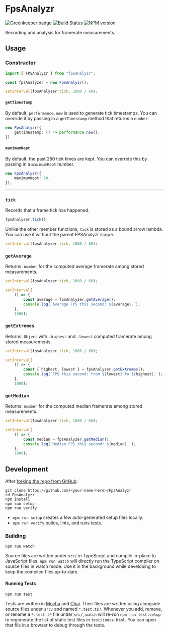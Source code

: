 <!-- Top -->
# FpsAnalyzr
[![Greenkeeper badge](https://badges.greenkeeper.io/FullScreenShenanigans/FpsAnalyzr.svg)](https://greenkeeper.io/)
[![Build Status](https://travis-ci.org/FullScreenShenanigans/FpsAnalyzr.svg?branch=master)](https://travis-ci.org/FullScreenShenanigans/FpsAnalyzr)
[![NPM version](https://badge.fury.io/js/fpsanalyzr.svg)](http://badge.fury.io/js/fpsanalyzr)

Recording and analysis for framerate measurements.
<!-- /Top -->

## Usage

### Constructor

```typescript
import { FPSAnalyzr } from "fpsanalyzr";

const fpsAnalyzer = new FpsAnalyzr();

setInterval(fpsAnalyzer.tick, 1000 / 60);
```

#### `getTimestamp`

By default, `performance.now` is used to generate tick timestamps.
You can override it by passing in a `getTimestamp` method that returns a `number`.

```typescript
new FpsAnalyzr({
    getTimestamp: () => performance.now(),
})
```

#### `maximumKept`

By default, the past 250 tick times are kept.
You can override this by passing in a `maximumKept` number.

```typescript
new FpsAnalyzr({
    maximumKept: 50,
});
```

---

### `tick`

Records that a frame tick has happened.

```typescript
fpsAnalyzer.tick();
```

Unlike the other member functions, `tick` is stored as a bound arrow lambda.
You can use it without the parent FPSAnalyzr scope.

```typescript
setInterval(fpsAnalyzer.tick, 1000 / 60);
```

### `getAverage`

Returns: `number` for the computed average framerate among stored measurements.

```typescript
setInterval(fpsAnalyzer.tick, 1000 / 60);

setInterval(
    () => {
        const average = fpsAnalyzer.getAverage();
        console.log(`Average FPS this second: ${average}.`);
    },
    1000);
```

### `getExtremes`

Returns: `Object` with `.highest` and `.lowest` computed framerate among stored measurements.

```typescript
setInterval(fpsAnalyzer.tick, 1000 / 60);

setInterval(
    () => {
        const { highest, lowest } = fpsAnalyzer.getExtremes();
        console.log(`FPS this second: from ${lowest} to ${highest}.`);
    },
    1000);
```

### `getMedian`

Returns: `number` for the computed median framerate among stored measurements.

```typescript
setInterval(fpsAnalyzer.tick, 1000 / 60);

setInterval(
    () => {
        const median = fpsAnalyzer.getMedian();
        console.log(`Median FPS this second: ${median}.`);
    },
    1000);
```

<!-- Development -->
## Development

After [forking the repo from GitHub](https://help.github.com/articles/fork-a-repo/):

```
git clone https://github.com/<your-name-here>/FpsAnalyzr
cd FpsAnalyzr
npm install
npm run setup
npm run verify
```

* `npm run setup` creates a few auto-generated setup files locally.
* `npm run verify` builds, lints, and runs tests.

### Building

```shell
npm run watch
```

Source files are written under `src/` in TypeScript and compile in-place to JavaScript files.
`npm run watch` will directly run the TypeScript compiler on source files in watch mode.
Use it in the background while developing to keep the compiled files up-to-date.

#### Running Tests

```shell
npm run test
```

Tests are written in [Mocha](https://github.com/mochajs/mocha) and [Chai](https://github.com/chaijs/chai).
Their files are written using  alongside source files under `src/` and named `*.test.ts?`.
Whenever you add, remove, or rename a `*.test.t*` file under `src/`, `watch` will re-run `npm run test:setup` to regenerate the list of static test files in `test/index.html`.
You can open that file in a browser to debug through the tests.

<!-- Maps -->
<!-- /Maps -->
<!-- /Development -->
